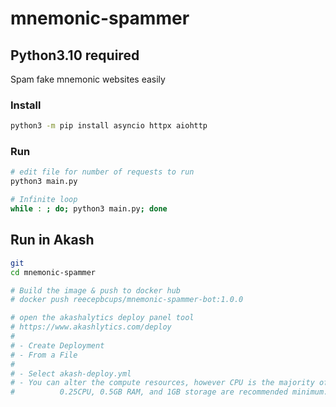 # mnemonic-spammer

## Python3.10 required

Spam fake mnemonic websites easily

### Install
```bash
python3 -m pip install asyncio httpx aiohttp
```

### Run
```bash
# edit file for number of requests to run
python3 main.py

# Infinite loop
while : ; do; python3 main.py; done
```

## Run in Akash
```sh
git 
cd mnemonic-spammer

# Build the image & push to docker hub
# docker push reecepbcups/mnemonic-spammer-bot:1.0.0

# open the akashalytics deploy panel tool
# https://www.akashlytics.com/deploy
#
# - Create Deployment
# - From a File
#
# - Select akash-deploy.yml
# - You can alter the compute resources, however CPU is the majority of the cost.
#          0.25CPU, 0.5GB RAM, and 1GB storage are recommended minimum.
```